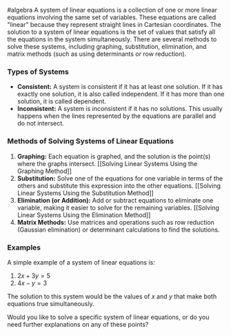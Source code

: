 #algebra
A system of linear equations is a collection of one or more linear equations involving the same set of variables. These equations are called "linear" because they represent straight lines in Cartesian coordinates. The solution to a system of linear equations is the set of values that satisfy all the equations in the system simultaneously. There are several methods to solve these systems, including graphing, substitution, elimination, and matrix methods (such as using determinants or row reduction).

### Types of Systems

- **Consistent:** A system is consistent if it has at least one solution. If it has exactly one solution, it is also called independent. If it has more than one solution, it is called dependent.
- **Inconsistent:** A system is inconsistent if it has no solutions. This usually happens when the lines represented by the equations are parallel and do not intersect.

### Methods of Solving Systems of Linear Equations

1. **Graphing:** Each equation is graphed, and the solution is the point(s) where the graphs intersect. [[Solving Linear Systems Using the Graphing Method]]
2. **Substitution:** Solve one of the equations for one variable in terms of the others and substitute this expression into the other equations. [[Solving Linear Systems Using the Substitution Method]]
3. **Elimination (or Addition):** Add or subtract equations to eliminate one variable, making it easier to solve for the remaining variables. [[Solving Linear Systems Using the Elimination Method]]
4. **Matrix Methods:** Use matrices and operations such as row reduction (Gaussian elimination) or determinant calculations to find the solutions.

### Examples

A simple example of a system of linear equations is:

1. $2x + 3y = 5$
2. $4x - y = 3$

The solution to this system would be the values of $x$ and $y$ that make both equations true simultaneously.

Would you like to solve a specific system of linear equations, or do you need further explanations on any of these points?